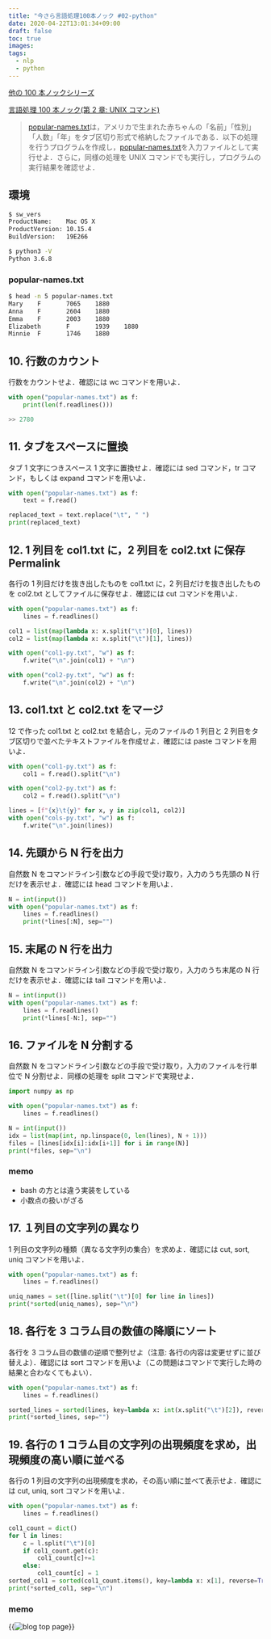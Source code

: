 ```yaml
---
title: "今さら言語処理100本ノック #02-python"
date: 2020-04-22T13:01:34+09:00
draft: false
toc: true
images:
tags:
  - nlp
  - python
---
```


[他の 100 本ノックシリーズ](/posts/100series/)

[言語処理 100 本ノック(第 2 章: UNIX コマンド)](https://nlp100.github.io/ja/ch02.html)

> [popular-names.txt](https://nlp100.github.io/data/popular-names.txt)は，アメリカで生まれた赤ちゃんの「名前」「性別」「人数」「年」をタブ区切り形式で格納したファイルである．以下の処理を行うプログラムを作成し，[popular-names.txt](https://nlp100.github.io/data/popular-names.txt)を入力ファイルとして実行せよ．さらに，同様の処理を UNIX コマンドでも実行し，プログラムの実行結果を確認せよ．

## 環境

```bash
$ sw_vers
ProductName:    Mac OS X
ProductVersion: 10.15.4
BuildVersion:   19E266

$ python3 -V
Python 3.6.8
```

### popular-names.txt

```bash
$ head -n 5 popular-names.txt
Mary    F       7065    1880
Anna    F       2604    1880
Emma    F       2003    1880
Elizabeth       F       1939    1880
Minnie  F       1746    1880
```

## 10. 行数のカウント

行数をカウントせよ．確認には wc コマンドを用いよ．

```python
with open("popular-names.txt") as f:
    print(len(f.readlines()))

>> 2780
```

## 11. タブをスペースに置換

タブ 1 文字につきスペース 1 文字に置換せよ．確認には sed コマンド，tr コマンド，もしくは expand コマンドを用いよ．

```python
with open("popular-names.txt") as f:
    text = f.read()

replaced_text = text.replace("\t", " ")
print(replaced_text)
```

## 12. 1 列目を col1.txt に，2 列目を col2.txt に保存 Permalink

各行の 1 列目だけを抜き出したものを col1.txt に，2 列目だけを抜き出したものを col2.txt としてファイルに保存せよ．確認には cut コマンドを用いよ．

```python
with open("popular-names.txt") as f:
    lines = f.readlines()

col1 = list(map(lambda x: x.split("\t")[0], lines))
col2 = list(map(lambda x: x.split("\t")[1], lines))

with open("col1-py.txt", "w") as f:
    f.write("\n".join(col1) + "\n")

with open("col2-py.txt", "w") as f:
    f.write("\n".join(col2) + "\n")
```

## 13. col1.txt と col2.txt をマージ

12 で作った col1.txt と col2.txt を結合し，元のファイルの 1 列目と 2 列目をタブ区切りで並べたテキストファイルを作成せよ．確認には paste コマンドを用いよ．

```python
with open("col1-py.txt") as f:
    col1 = f.read().split("\n")

with open("col2-py.txt") as f:
    col2 = f.read().split("\n")

lines = [f"{x}\t{y}" for x, y in zip(col1, col2)]
with open("cols-py.txt", "w") as f:
    f.write("\n".join(lines))
```

## 14. 先頭から N 行を出力

自然数 N をコマンドライン引数などの手段で受け取り，入力のうち先頭の N 行だけを表示せよ．確認には head コマンドを用いよ．

```python
N = int(input())
with open("popular-names.txt") as f:
    lines = f.readlines()
    print(*lines[:N], sep="")
```

## 15. 末尾の N 行を出力

自然数 N をコマンドライン引数などの手段で受け取り，入力のうち末尾の N 行だけを表示せよ．確認には tail コマンドを用いよ．

```python
N = int(input())
with open("popular-names.txt") as f:
    lines = f.readlines()
    print(*lines[-N:], sep="")
```

## 16. ファイルを N 分割する

自然数 N をコマンドライン引数などの手段で受け取り，入力のファイルを行単位で N 分割せよ．同様の処理を split コマンドで実現せよ．

```python
import numpy as np

with open("popular-names.txt") as f:
    lines = f.readlines()

N = int(input())
idx = list(map(int, np.linspace(0, len(lines), N + 1)))
files = [lines[idx[i]:idx[i+1]] for i in range(N)]
print(*files, sep="\n")
```

### memo

- bash の方とは違う実装をしている
- 小数点の扱いがざる

## 17. １列目の文字列の異なり

1 列目の文字列の種類（異なる文字列の集合）を求めよ．確認には cut, sort, uniq コマンドを用いよ．

```python
with open("popular-names.txt") as f:
    lines = f.readlines()

uniq_names = set([line.split("\t")[0] for line in lines])
print(*sorted(uniq_names), sep="\n")
```

## 18. 各行を 3 コラム目の数値の降順にソート

各行を 3 コラム目の数値の逆順で整列せよ（注意: 各行の内容は変更せずに並び替えよ）．確認には sort コマンドを用いよ（この問題はコマンドで実行した時の結果と合わなくてもよい）．

```python
with open("popular-names.txt") as f:
    lines = f.readlines()

sorted_lines = sorted(lines, key=lambda x: int(x.split("\t")[2]), reverse=True)
print(*sorted_lines, sep="")
```

## 19. 各行の 1 コラム目の文字列の出現頻度を求め，出現頻度の高い順に並べる

各行の 1 列目の文字列の出現頻度を求め，その高い順に並べて表示せよ．確認には cut, uniq, sort コマンドを用いよ．

```python
with open("popular-names.txt") as f:
    lines = f.readlines()

col1_count = dict()
for l in lines:
    c = l.split("\t")[0]
    if col1_count.get(c):
        col1_count[c]+=1
    else:
        col1_count[c] = 1
sorted_col1 = sorted(col1_count.items(), key=lambda x: x[1], reverse=True)
print(*sorted_col1, sep="\n")
```

### memo

{{<image src="https://i.imgur.com/2PTQM3P.png" alt="blog top page" position="center">}}
